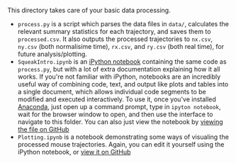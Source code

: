 This directory takes care of your basic data processing.

- `process.py` is a script which parses the data files in `data/`,
  calculates the relevant summary statistics for each trajectory, and
  saves them to `processed.csv`. It also outputs the processed
  trajectories to `nx.csv`, `ny.csv` (both normalisime time),
  `rx.csv`, and `ry.csv` (both real time), for future
  analysis/plotting.
- `SqueakIntro.ipynb` is an
  [iPython notebook](http://ipython.org/notebook.html ) containing the
  same code as `process.py`, but with a lot of extra documentation
  explaining how it all works. If you're not familiar with iPython,
  notebooks are an incredibly useful way of combining code, text, and
  output like plots and tables into a single document, which allows
  individual code segments to be modified and executed
  interactively. To use it, once you've installed
  [Anaconda](https://store.continuum.io/cshop/anaconda/ ), just open
  up a command prompt, type in `ipyton notebook`, wait for the browser
  window to open, and then use the interface to navigate to this
  folder. You can also just view the notebook by
  [viewing the file on GitHub](https://github.com/EoinTravers/QuickstartMousetracking/blob/master/results/SqueakIntro.ipynb)
- `Plotting.ipynb` is a notebook demonstrating some ways of visualing
  the processed mouse trajectories. Again, you can edit it yourself
  using the iPython notebook, or
  [view it on GitHub](https://github.com/EoinTravers/QuickstartMousetracking/blob/master/results/Plotting.ipynb)



